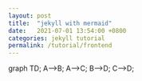 ```yaml
---
layout: post
title:  "jekyll with mermaid"
date:   2021-07-01 13:54:00 +0800
categories: jekyll tutorial
permalink: /tutorial/frontend
---
```



<script async src="https://unpkg.com/mermaid@8.11.0/dist/mermaid.min.js"></script>
<div class="mermaid">
graph TD;
    A-->B;
    A-->C;
    B-->D;
    C-->D;
</div>
